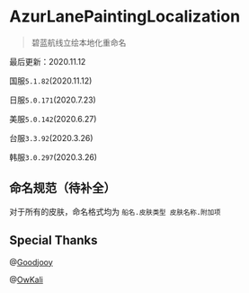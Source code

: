 # AzurLanePaintingLocalization

> 碧蓝航线立绘本地化重命名

最后更新：2020.11.12

国服`5.1.82`(2020.11.12)

日服`5.0.171`(2020.7.23)

美服`5.0.142`(2020.6.27)

台服`3.3.92`(2020.3.26)

韩服`3.0.297`(2020.3.26)





## 命名规范（待补全）

对于所有的皮肤，命名格式均为 `船名.皮肤类型 皮肤名称.附加项`









## Special Thanks

@[Goodjooy](https://github.com/Goodjooy)

@[OwKali](https://github.com/OwKali)